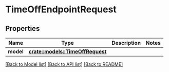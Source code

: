 # TimeOffEndpointRequest

## Properties

Name | Type | Description | Notes
------------ | ------------- | ------------- | -------------
**model** | [**crate::models::TimeOffRequest**](TimeOffRequest.md) |  | 

[[Back to Model list]](../README.md#documentation-for-models) [[Back to API list]](../README.md#documentation-for-api-endpoints) [[Back to README]](../README.md)


